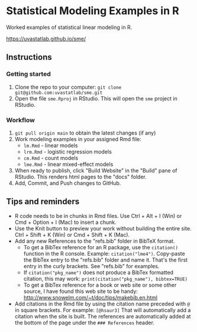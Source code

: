 # Statistical Modeling Examples in R

Worked examples of statistical linear modeling in R. 

https://uvastatlab.github.io/sme/

## Instructions

### Getting started
1. Clone the repo to your computer: `git clone git@github.com:uvastatlab/sme.git`
2. Open the file `sme.Rproj` in RStudio. This will open the `sme` project in RStudio.

### Workflow
1. `git pull origin main` to obtain the latest changes (if any)
2. Work modeling examples in your assigned Rmd file:
    + `lm.Rmd` - linear models
    + `lrm.Rmd` - logistic regression models
    + `cm.Rmd` - count models
    + `lme.Rmd` - linear mixed-effect models
3. When ready to publish, click "Build Website" in the "Build" pane of RStudio. This renders html pages to the "docs" folder.
4. Add, Commit, and Push changes to GitHub.

## Tips and reminders

- R code needs to be in chunks in Rmd files. Use Ctrl + Alt + I (Win) or Cmd + Option + I (Mac) to insert a chunk.
- Use the Knit button to preview your work without building the entire site. Ctrl + Shift + K (Win) or Cmd + Shift + K (Mac).
- Add any new References to the "refs.bib" folder in BibTeX format.
    + To get a BibTex reference for an R package, use the `citation()` function in the R console. Example: `citation("lme4")`. Copy-paste the BibTex entry to the "refs.bib" folder and name it. That's the first entry in the curly brackets. See "refs.bib" for examples.
    + If `citation("pkg_name")` does not produce a BibTex formatted citation, this may work: `print(citation("pkg_name"), bibtex=TRUE)`
    + To get a BibTex reference for a book or web site or some other source, I have found this web site to be handy: http://www.snowelm.com/~t/doc/tips/makebib.en.html
- Add citations in the Rmd file by using the citation name preceded with `@` in square brackets. For example: `[@hsaur3]` That will automatically add a citation when the site is built. The references are automatically added at the bottom of the page under the `### References` header.
